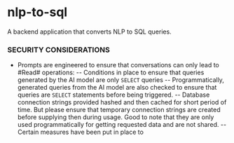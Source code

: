 # nlp-to-sql
A backend application that converts NLP to SQL queries.


### SECURITY CONSIDERATIONS
- Prompts are engineered to ensure that conversations can only lead to #Read# operations:
-- Conditions in place to ensure that queries generated by the AI model are only `SELECT` queries
-- Programmatically, generated queries from the AI model are also checked to ensure that queries are `SELECT` statements before being triggered.
-- Database connection strings provided hashed and then cached for short period of time. But please ensure that temporary connection strings are created before supplying then during usage. Good to note that they are only used programmatically for getting requested data and are not shared.
-- Certain measures have been put in place to